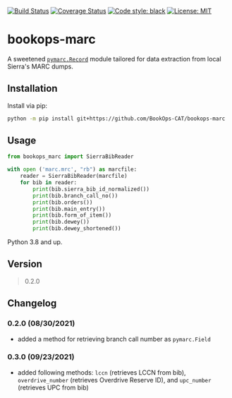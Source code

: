 [![Build Status](https://app.travis-ci.com/BookOps-CAT/bookops-marc.svg?branch=master)](https://app.travis-ci.com/BookOps-CAT/bookops-marc) [![Coverage Status](https://coveralls.io/repos/github/BookOps-CAT/bookops-marc/badge.svg?branch=master)](https://coveralls.io/github/BookOps-CAT/bookops-marc?branch=master) [![Code style: black](https://img.shields.io/badge/code%20style-black-000000.svg)](https://github.com/psf/black) [![License: MIT](https://img.shields.io/badge/License-MIT-yellow.svg)](https://opensource.org/licenses/MIT)

# bookops-marc

A sweetened [`pymarc.Record`](https://pymarc.readthedocs.io/en/latest/_modules/pymarc/record.html) module tailored for data extraction from local Sierra's MARC dumps.

## Installation
Install via pip:

```bash
python -m pip install git+https://github.com/BookOps-CAT/bookops-marc
```

## Usage

```python
from bookops_marc import SierraBibReader

with open ('marc.mrc', "rb") as marcfile:
	reader = SierraBibReader(marcfile)
	for bib in reader:
		print(bib.sierra_bib_id_normalized())
		print(bib.branch_call_no())
		print(bib.orders())
		print(bib.main_entry())
		print(bib.form_of_item())
		print(bib.dewey())
		print(bib.dewey_shortened())
```

Python 3.8 and up.

## Version
> 0.2.0

## Changelog

### 0.2.0 (08/30/2021)
+ added a method for retrieving branch call number as `pymarc.Field`

### 0.3.0 (09/23/2021)
+ added following methods: `lccn` (retrieves LCCN from bib), `overdrive_number` (retrieves Overdrive Reserve ID), and `upc_number` (retrieves UPC from bib)
